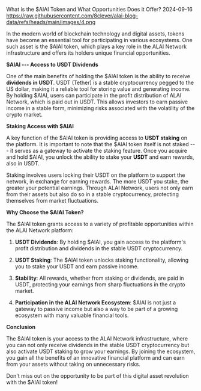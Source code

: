 What is the $AlAI Token and What Opportunities Does it Offer?
2024-09-16
https://raw.githubusercontent.com/8clever/alai-blog-data/refs/heads/main/images/4.png

In the modern world of blockchain technology and digital assets, tokens
have become an essential tool for participating in various ecosystems.
One such asset is the \$AlAI token, which plays a key role in the ALAI
Network infrastructure and offers its holders unique financial
opportunities.

**\$AlAI --- Access to USDT Dividends**

One of the main benefits of holding the \$AlAI token is the ability to
receive **dividends in USDT**. USDT (Tether) is a stable cryptocurrency
pegged to the US dollar, making it a reliable tool for storing value and
generating income. By holding \$AlAI, users can participate in the
profit distribution of ALAI Network, which is paid out in USDT. This
allows investors to earn passive income in a stable form, minimizing
risks associated with the volatility of the crypto market.

**Staking Access with \$AlAI**

A key function of the \$AlAI token is providing access to **USDT
staking** on the platform. It is important to note that the \$AlAI token
itself is not staked --- it serves as a gateway to activate the staking
feature. Once you acquire and hold \$AlAI, you unlock the ability to
stake your **USDT** and earn rewards, also in USDT.

Staking involves users locking their USDT on the platform to support the
network, in exchange for earning rewards. The more USDT you stake, the
greater your potential earnings. Through ALAI Network, users not only
earn from their assets but also do so in a stable cryptocurrency,
protecting themselves from market fluctuations.

**Why Choose the \$AlAI Token?**

The \$AlAI token grants access to a variety of profitable opportunities
within the ALAI Network platform:

1.  **USDT Dividends**: By holding \$AlAI, you gain access to the
    platform\'s profit distribution and dividends in the stable USDT
    cryptocurrency.

2.  **USDT Staking**: The \$AlAI token unlocks staking functionality,
    allowing you to stake your USDT and earn passive income.

3.  **Stability**: All rewards, whether from staking or dividends, are
    paid in USDT, protecting your earnings from sharp fluctuations in
    the crypto market.

4.  **Participation in the ALAI Network Ecosystem**: \$AlAI is not just
    a gateway to passive income but also a way to be part of a growing
    ecosystem with many valuable financial tools.

**Conclusion**

The \$AlAI token is your access to the ALAI Network infrastructure,
where you can not only receive dividends in the stable USDT
cryptocurrency but also activate USDT staking to grow your earnings. By
joining the ecosystem, you gain all the benefits of an innovative
financial platform and can earn from your assets without taking on
unnecessary risks.

Don't miss out on the opportunity to be part of this digital asset
revolution with the \$AlAI token!
